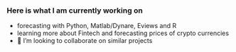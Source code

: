 
### Here is what I am currently working on

- forecasting with Python, Matlab/Dynare, Eviews and R
- learning more about Fintech and forecasting prices of crypto currencies
- 💞️ I’m looking to collaborate on similar projects


